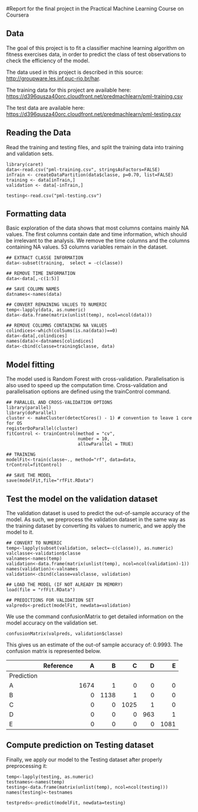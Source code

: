 #Report for the final project in the Practical Machine Learning Course on Coursera

## Data 
The goal of this project is to fit a classifier machine learning algorithm on fitness exercises data, in order to predict the class of test observations to check the efficiency of the model.

The data used in this project is described in this source: http://groupware.les.inf.puc-rio.br/har.

The training data for this project are available here:
https://d396qusza40orc.cloudfront.net/predmachlearn/pml-training.csv

The test data are available here:
https://d396qusza40orc.cloudfront.net/predmachlearn/pml-testing.csv


## Reading the Data
Read the training and testing files, and split the training data into training and validation sets.

    library(caret)
    data<-read.csv("pml-training.csv", stringsAsFactors=FALSE)
    inTrain <- createDataPartition(data$classe, p=0.70, list=FALSE)
    training <- data[inTrain,]
    validation <- data[-inTrain,]
    
    testing<-read.csv("pml-testing.csv")

## Formatting data
Basic exploration of the data shows that most columns contains mainly NA values.
The first columns contain date and time information, which should be irrelevant to the analysis. We remove the time columns and the columns containing NA values. 53 columns variables remain in the dataset.

    ## EXTRACT CLASSE INFORMATION
    data<-subset(training,  select = -c(classe))

    ## REMOVE TIME INFORMATION
    data<-data[,-c(1:5)]

    ## SAVE COLUMN NAMES
    datnames<-names(data)
  
    ## CONVERT REMAINING VALUES TO NUMERIC
    temp<-lapply(data, as.numeric)
    data<-data.frame(matrix(unlist(temp), ncol=ncol(data)))

    ## REMOVE COLUMNS CONTAINING NA VALUES
    colindices<-which(colSums(is.na(data))==0)
    data<-data[,colindices]
    names(data)<-datnames[colindices]
    data<-cbind(classe=training$classe, data)

## Model fitting

The model used is Random Forest with cross-validation. Parallelisation is also used to speed up the computation time. Cross-validation and parallelisation options are defined using the trainControl command.

    ## PARALLEL AND CROSS-VALIDATION OPTIONS
    library(parallel)
    library(doParallel)
    cluster <- makeCluster(detectCores() - 1) # convention to leave 1 core for OS
    registerDoParallel(cluster)
    fitControl <- trainControl(method = "cv",
                               number = 10,
                               allowParallel = TRUE)

    ## TRAINING  
    modelFit<-train(classe~., method="rf", data=data, trControl=fitControl)

    ## SAVE THE MODEL
    save(modelFit,file="rfFit.RData")


## Test the model on the validation dataset

The validation dataset is used to predict the out-of-sample accuracy of the model. As such, we preprocess the validation dataset in the same way as the training dataset by converting its values to numeric, and we apply the model to it.

    ## CONVERT TO NUMERIC
    temp<-lapply(subset(validation, select=-c(classe)), as.numeric)
    valclasse<-validation$classe
    valnames<-names(temp)
    validation<-data.frame(matrix(unlist(temp), ncol=ncol(validation)-1))
    names(validation)<-valnames
    validation<-cbind(classe=valclasse, validation)

    ## LOAD THE MODEL (IF NOT ALREADY IN MEMORY)
    load(file = "rfFit.RData")

    ## PREDICTIONS FOR VALIDATION SET 
    valpreds<-predict(modelFit, newdata=validation)

We use the command confusionMatrix to get detailed information on the model accuracy on the validation set.

    confusionMatrix(valpreds, validation$classe)

This gives us an estimate of the out-of sample accuracy of: 0.9993. 
The confusion matrix is represented below.

|            | Reference |    A |    B |    C |    D |    E |
|------------|-----------|-----:|-----:|-----:|-----:|-----:|
| Prediction |           |      |      |      |      |      |
| A          |           | 1674 |    1 |    0 |    0 |    0 |
| B          |           |    0 | 1138 |    1 |    0 |    0 |
| C          |           |    0 |    0 | 1025 |    1 |    0 |
| D          |           |    0 |    0 |    0 |  963 |    1 |
| E          |           |    0 |    0 |    0 |    0 | 1081 |



## Compute prediction on Testing dataset

Finally, we apply our model to the Testing dataset after properly preprocessing it:

    temp<-lapply(testing, as.numeric)
    testnames<-names(temp)
    testing<-data.frame(matrix(unlist(temp), ncol=ncol(testing)))
    names(testing)<-testnames
    
    testpreds<-predict(modelFit, newdata=testing)
